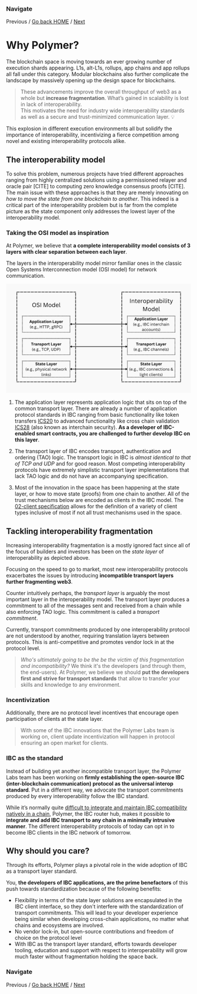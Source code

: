 <!--
order:1,
audience: dev
 -->

### Navigate

Previous / [Go back HOME](../index.md) / [Next](./2-ibc.md)

# Why Polymer?

The blockchain space is moving towards an ever growing number of execution shards appearing. L1s, alt-L1s, rollups, app chains and app rollups all fall under this category. Modular blockchains also further complicate the landscape by massively opening up the design space for blockchains.

> These advancements improve the overall throughput of web3 as a whole but **increase fragmentation**. What’s gained in scalability is lost in lack of interoperability. </br>
> This motivates the need for industry wide interoperability standards as well as a secure and trust-minimized communication layer. 💡

This explosion in different execution environments all but solidify the importance of interoperability, incentivizing a fierce competition among novel and existing interoperability protocols alike.

## The interoperability model

<!-- TODO: add citation links -->

To solve this problem, numerous projects have tried different approaches ranging from highly centralized solutions using a permissioned relayer and oracle pair [CITE] to computing zero knowledge consensus proofs [CITE]. The main issue with these approaches is that they are merely innovating on _how to move the state from one blockchain to another_. This indeed is a critical part of the interoperability problem but is far from the complete picture as the state component only addresses the lowest layer of the interoperability model.

### Taking the OSI model as inspiration

At Polymer, we believe that **a complete interoperability model consists of 3 layers with clear separation between each layer**.

The layers in the interoperability model mirror familiar ones in the classic Open Systems Interconnection model (OSI model) for network communication.

![OSI model comparison of interoperability model](../../assets/images/OSI%20comp.png)

1. The application layer represents application logic that sits on top of the common transport layer. There are already a number of application protocol standards in IBC ranging from basic functionality like token transfers [ICS20](https://github.com/cosmos/ibc/tree/main/spec/app/ics-020-fungible-token-transfer) to advanced functionality like cross chain validation [ICS28](https://github.com/cosmos/ibc/tree/main/spec/app/ics-028-cross-chain-validation) (also known as interchain security). **As a developer of IBC-enabled smart contracts, you are challenged to further develop IBC on this layer**.

2. The transport layer of IBC encodes transport, authentication and ordering (TAO) logic. The transport logic in IBC is _almost identical to that of TCP and UDP_ and for good reason. Most competing interoperability protocols have extremely simplistic transport layer implementations that lack TAO logic and do not have an accompanying specification.

3. Most of the innovation in the space has been happening at the state layer, or how to move state (proofs) from one chain to another. All of the trust mechanisms below are encoded as clients in the IBC model. The [02-client specification](https://github.com/cosmos/ibc/tree/main/spec/core/ics-002-client-semantics) allows for the definition of a variety of client types inclusive of most if not all trust mechanisms used in the space.

## Tackling interoperability fragmentation

Increasing interoperability fragmentation is a mostly ignored fact since all of the focus of builders and investors has been on the _state layer_ of interoperability as depicted above.

Focusing on the speed to go to market, most new interoperability protocols exacerbates the issues by introducing **incompatible transport layers further fragmenting web3**.

Counter intuitively perhaps, the _transport layer_ is arguably the most important layer in the interoperability model. The transport layer produces a commitment to all of the messages sent and received from a chain while also enforcing TAO logic. This commitment is called a _transport commitment_.

Currently, transport commitments produced by one interoperability protocol are not understood by another, requiring translation layers between protocols. This is anti-competitive and promotes vendor lock in at the protocol level.

> _Who's ultimately going to be the be the victim of this fragmentation and incompatibility?_ We think it's the developers (and through them, the end-users). At Polymer, we believe we should **put the developers first and strive for transport standards** that allow to transfer your skills and knowledge to any environment.

### Incentivization

Additionally, there are no protocol level incentives that encourage open participation of clients at the state layer.

<!-- TODO: add links -->

> With some of the IBC innovations that the Polymer Labs team is working on, client update incentivization will happen in protocol ensuring an open market for clients.

### IBC as the standard

Instead of building yet another incompatible transport layer, the Polymer Labs team has been working on **firmly establishing the open-source IBC (inter-blockchain communication) protocol as the universal interop standard**. Put in a different way, we advocate the transport commitments produced by every interoperability follow the IBC standard.

While it’s normally quite [difficult to integrate and maintain IBC compatibility natively in a chain](./3-ibc-expansion-problem.md), Polymer, the IBC router hub, makes it possible to **integrate and add IBC transport to any chain in a minimally intrusive manner**. The different interoperability protocols of today can opt in to become IBC clients in the IBC network of tomorrow.

## Why should you care?

Through its efforts, Polymer plays a pivotal role in the wide adoption of IBC as a transport layer standard.

You, **the developers of IBC applications, are the prime benefactors** of this push towards standardization because of the following benefits:

- Flexibility in terms of the state layer solutions are encapsulated in the IBC client interface, so they don't interfere with the standardization of transport commitments. This will lead to your developer experience being similar when developing cross-chain applications, no matter what chains and ecosystems are involved.
- No vendor lock-in, but open-source contributions and freedom of choice on the protocol level
- With IBC as the transport layer standard, efforts towards developer tooling, education and support with respect to interoperability will grow much faster without fragmentation holding the space back.

### Navigate

Previous / [Go back HOME](../index.md) / [Next](./2-ibc.md)
